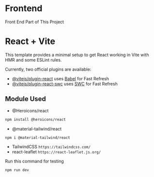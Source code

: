 # Frontend
Front End Part of This Project

# React + Vite

This template provides a minimal setup to get React working in Vite with HMR and some ESLint rules.

Currently, two official plugins are available:

- [@vitejs/plugin-react](https://github.com/vitejs/vite-plugin-react/blob/main/packages/plugin-react/README.md) uses [Babel](https://babeljs.io/) for Fast Refresh
- [@vitejs/plugin-react-swc](https://github.com/vitejs/vite-plugin-react-swc) uses [SWC](https://swc.rs/) for Fast Refresh

## Module Used
* @Heroicons/react
```bash
npm install @heroicons/react
```
* @material-tailwind/react
```bash
npm i @material-tailwind/react
```
* TailwindCSS 
`https://tailwindcss.com/`
* react-leaflet
`https://react-leaflet.js.org/`

Run this command for testing
```bash
npm run dev
```
